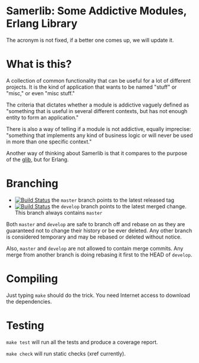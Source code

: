 # Samerlib: Some Addictive Modules, Erlang Library

The acronym is not fixed, if a better one comes up, we will update it.

# What is this?

A collection of common functionality that can be useful for a lot of different
projects. It is the kind of application that wants to be named "stuff" or
"misc," or even "misc stuff."

The criteria that dictates whether a module is addictive vaguely defined as
"something that is useful in several different contexts, but has not enough
entity to form an application."

There is also a way of telling if a module is not addictive, equally
imprecise: "something that implements any kind of business logic or will never
be used in more than one specific context."

Another way of thinking about Samerlib is that it compares to the purpose of the
[glib](http://developer.gnome.org/glib/), but for Erlang.

# Branching

 * [![Build
   Status](https://secure.travis-ci.org/samuelrivas/samerlib.png?branch=master)](http://travis-ci.org/samuelrivas/samerlib)
   the `master` branch points to the latest released tag
 * [![Build
   Status](https://secure.travis-ci.org/samuelrivas/samerlib.png?branch=develop)](http://travis-ci.org/samuelrivas/samerlib)
   the `develop` branch points to the latest merged change. This branch always
   contains `master`

Both `master` and `develop` are safe to branch off and rebase on as they are
guaranteed not to change their history or be ever deleted. Any other branch is
considered temporary and may be rebased or deleted without notice.

Also, `master` and `develop` are not allowed to contain merge commits. Any merge
from another branch is doing rebasing it first to the HEAD of `develop`.

# Compiling

Just typing `make` should do the trick. You need Internet access to download the
dependencies.

# Testing

`make test` will run all the tests and produce a coverage report.

`make check` will run static checks (xref currently).
